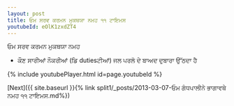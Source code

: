 ```yaml
---
layout: post
title: ਓਮ ਸਰਵ ਕਰਮਨ ਮੁਕਥਯਾ ਨਮਹ ੧੧ ਟਾਇਮਸ
youtubeId: eOlK1zxdZT4
---
```

 
 
 ਓਮ ਸਰਵ ਕਰਮਨ ਮੁਕਥਯਾ ਨਮਹ  
 
 -  ਕੌਣ ਸਾਰੀਆਂ ਨੌਕਰੀਆਂ (ਡਿ dutiesਟੀਆਂ) ਜਲ ਪਰਲੋ ਦੇ ਬਾਅਦ ਦੁਬਾਰਾ ਉੱਠਦਾ ਹੈ 
 
  
 
  
 
 
 
 
 
 


{% include youtubePlayer.html id=page.youtubeId %}
 
[Next]({{ site.baseurl }}{% link  split1/_posts/2013-03-07-ਓਮ ਗੰਧਪਾਲੀਨੇ ਭਾਗਾਵਥੇ ਨਮਹ ੧੧ ਟਾਇਮਸ.md%})
 
